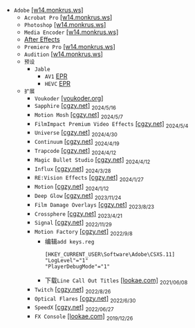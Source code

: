 * `Adobe` [[w14.monkrus.ws]](https://w14.monkrus.ws/)
  * `Acrobat Pro` [[w14.monkrus.ws]](https://w14.monkrus.ws/2024/07/adobe-acrobat-pro-2024-v24220965-x64.html)
  * `Photoshop` [[w14.monkrus.ws]](https://w14.monkrus.ws/2024/07/adobe-photoshop-2024-v2511-multilingual.html)
  * `Media Encoder` [[w14.monkrus.ws]](https://w14.monkrus.ws/2024/06/adobe-media-encoder-2024-v245.html)
  * [After Effects](/windows/program-files/adobe/afterfx.md)
  * `Premiere Pro` [[w14.monkrus.ws]](https://w14.monkrus.ws/2024/06/adobe-premiere-pro-2024-v245.html)
  * `Audition` [[w14.monkrus.ws]](https://w14.monkrus.ws/2024/05/adobe-audition-2024-v2441-multilingual.html)
  * `预设`
    * `Jable`
      * `AV1` [EPR](/windows/program-files/adobe/J%20900.epr)
      * `HEVC` [EPR](/windows/program-files/adobe/j%20hevc%201000.epr)
  * `扩展`
    * `Voukoder` [[voukoder.org]](https://www.voukoder.org/)
    * `Sapphire` [[cgzy.net]](https://www.cgzy.net/36242.html) $_{2024/5/16}$
    * `Motion Mosh` [[cgzy.net]](https://www.cgzy.net/38917.html) $_{2024/5/7}$
    * `FilmImpact Premium Video Effects` [[cgzy.net]](https://www.cgzy.net/37748.html) $_{2024/5/4}$
    * `Universe` [[cgzy.net]](https://www.cgzy.net/34114.html) $_{2024/4/30}$
    * `Continuum` [[cgzy.net]](https://www.cgzy.net/36860.html) $_{2024/4/19}$
    * `Trapcode` [[cgzy.net]](https://www.cgzy.net/34082.html) $_{2024/4/12}$
    * `Magic Bullet Studio` [[cgzy.net]](https://www.cgzy.net/34107.html) $_{2024/4/12}$
    * `Influx` [[cgzy.net]](https://www.cgzy.net/5683.html) $_{2024/3/28}$
    * `RE:Vision Effects` [[cgzy.net]](https://www.cgzy.net/3194.html) $_{2024/1/27}$
    * `Motion` [[cgzy.net]](https://www.cgzy.net/9462.html) $_{2024/1/12}$
    * `Deep Glow` [[cgzy.net]](https://www.cgzy.net/12040.html) $_{2023/11/24}$
    * `Film Damage Overlays` [[cgzy.net]](https://www.cgzy.net/33009.html) $_{2023/8/23}$
    * `Crossphere` [[cgzy.net]](https://www.cgzy.net/9543.html) $_{2023/4/21}$
    * `Signal` [[cgzy.net]](https://www.cgzy.net/9623.html) $_{2022/11/29}$
    * `Motion Factory` [[cgzy.net]](https://www.cgzy.net/4952.html) $_{2022/9/8}$
      * 编辑`add keys.reg`
        ```
        [HKEY_CURRENT_USER\Software\Adobe\CSXS.11]
        "LogLevel"="1"
        "PlayerDebugMode"="1"
        ```
      * 下载`Line Call Out Titles` [[lookae.com]](https://www.lookae.com/call-titles-pr/) $_{2021/06/08}$
    * `Twitch` [[cgzy.net]](https://www.cgzy.net/21017.html) $_{2022/8/26}$
    * `Optical Flares` [[cgzy.net]](https://www.cgzy.net/9548.html) $_{2022/6/30}$
    * `SpeedX` [[cgzy.net]](https://www.cgzy.net/5885.html) $_{2022/06/27}$
    * `FX Console` [[lookae.com]](https://www.lookae.com/fxconsole-105/) $_{2019/12/26}$